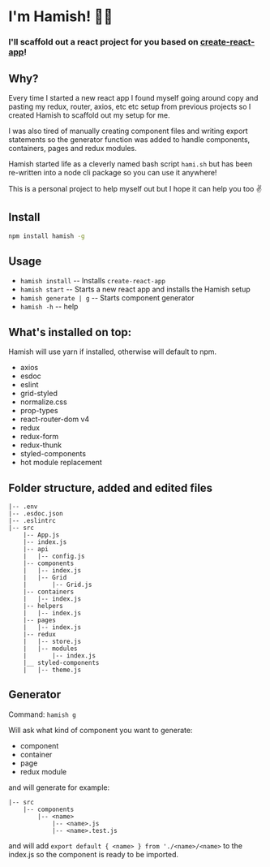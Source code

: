 # I'm Hamish! 👨‍💻
### I'll scaffold out a react project for you based on [create-react-app](https://github.com/facebook/create-react-app)!

## Why?
Every time I started a new react app I found myself going around copy and pasting my redux, router, axios, etc etc setup from previous projects so I created Hamish to scaffold out my setup for me.

I was also tired of manually creating component files and writing export statements so the generator function was added to handle components, containers, pages and redux modules.

Hamish started life as a cleverly named bash script `hami.sh` but has been re-written into a node cli package so you can use it anywhere!

This is a personal project to help myself out but I hope it can help you too :v:

## Install

```sh
npm install hamish -g
```

## Usage

* `hamish install` -- Installs `create-react-app`
* `hamish start` -- Starts a new react app and installs the Hamish setup 
* `hamish generate | g` -- Starts component generator
* `hamish -h` -- help

## What's installed on top:
Hamish will use yarn if installed, otherwise will default to npm.

- axios
- esdoc
- eslint
- grid-styled
- normalize.css
- prop-types
- react-router-dom v4
- redux
- redux-form
- redux-thunk
- styled-components
- hot module replacement

## Folder structure, added and edited files
```
|-- .env
|-- .esdoc.json
|-- .eslintrc
|-- src
    |-- App.js
    |-- index.js
    |-- api
    |   |-- config.js
    |-- components
    |   |-- index.js
    |   |-- Grid
    |       |-- Grid.js
    |-- containers
    |   |-- index.js
    |-- helpers
    |   |-- index.js
    |-- pages
    |   |-- index.js
    |-- redux
    |   |-- store.js
    |   |-- modules
    |       |-- index.js
    |__ styled-components
    |   |-- theme.js  
```


## Generator
Command: `hamish g`

Will ask what kind of component you want to generate:
* component
* container
* page
* redux module

 and will generate for example:
```
|-- src
    |-- components
        |-- <name>
            |-- <name>.js
            |-- <name>.test.js
```
and will add `export default { <name> } from './<name>/<name>` to the index.js so the component is ready to be imported.



